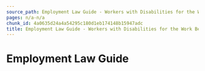 ```yaml
---
source_path: Employment Law Guide - Workers with Disabilities for the Work Being Performed.md
pages: n/a-n/a
chunk_id: 4a0635d24a4a54295c180d1eb174148b15947adc
title: Employment Law Guide - Workers with Disabilities for the Work Being Performed
---
```

# Employment Law Guide
